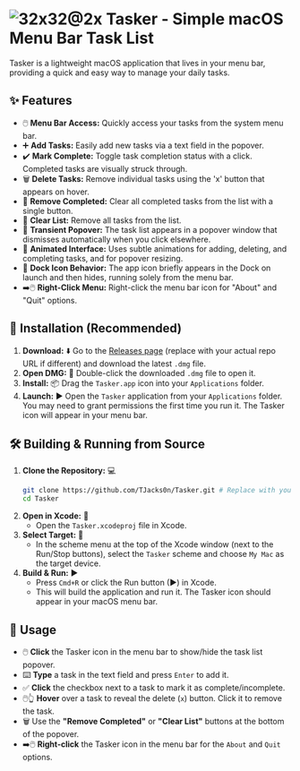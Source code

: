 # ![32x32@2x](https://github.com/user-attachments/assets/f759b0ff-ec94-4fad-b099-6aa74d4e4b09) Tasker - Simple macOS Menu Bar Task List

Tasker is a lightweight macOS application that lives in your menu bar, providing a quick and easy way to manage your daily tasks.

## ✨ Features

*   🖱️ **Menu Bar Access:** Quickly access your tasks from the system menu bar.
*   ➕ **Add Tasks:** Easily add new tasks via a text field in the popover.
*   ✔️ **Mark Complete:** Toggle task completion status with a click. Completed tasks are visually struck through.
*   🗑️ **Delete Tasks:** Remove individual tasks using the 'x' button that appears on hover.
*   🧹 **Remove Completed:** Clear all completed tasks from the list with a single button.
*   💨 **Clear List:** Remove all tasks from the list.
*   👻 **Transient Popover:** The task list appears in a popover window that dismisses automatically when you click elsewhere.
*   💫 **Animated Interface:** Uses subtle animations for adding, deleting, and completing tasks, and for popover resizing.
*   🚫 **Dock Icon Behavior:** The app icon briefly appears in the Dock on launch and then hides, running solely from the menu bar.
*   ➡️🖱️ **Right-Click Menu:** Right-click the menu bar icon for "About" and "Quit" options.

## 🚀 Installation (Recommended)

1.  **Download:** ⬇️ Go to the [Releases page](https://github.com/TJacks0n/Tasker/releases) (replace with your actual repo URL if different) and download the latest `.dmg` file.
2.  **Open DMG:** 💾 Double-click the downloaded `.dmg` file to open it.
3.  **Install:** 📦 Drag the `Tasker.app` icon into your `Applications` folder.
4.  **Launch:** ▶️ Open the `Tasker` application from your `Applications` folder. You may need to grant permissions the first time you run it. The Tasker icon will appear in your menu bar.

## 🛠️ Building & Running from Source

1.  **Clone the Repository:** 💻
    ```bash
    git clone https://github.com/TJacks0n/Tasker.git # Replace with your actual repo URL if different
    cd Tasker
    ```
2.  **Open in Xcode:** 🔧
    *   Open the `Tasker.xcodeproj` file in Xcode.
3.  **Select Target:** 🎯
    *   In the scheme menu at the top of the Xcode window (next to the Run/Stop buttons), select the `Tasker` scheme and choose `My Mac` as the target device.
4.  **Build & Run:** ▶️
    *   Press `Cmd+R` or click the Run button (▶) in Xcode.
    *   This will build the application and run it. The Tasker icon should appear in your macOS menu bar.

## 📖 Usage

*   🖱️ **Click** the Tasker icon in the menu bar to show/hide the task list popover.
*   ⌨️ **Type** a task in the text field and press `Enter` to add it.
*   ✅ **Click** the checkbox next to a task to mark it as complete/incomplete.
*   🖱️👆 **Hover** over a task to reveal the delete (`x`) button. Click it to remove the task.
*   🗑️ Use the **"Remove Completed"** or **"Clear List"** buttons at the bottom of the popover.
*   ➡️🖱️ **Right-click** the Tasker icon in the menu bar for the `About` and `Quit` options.
